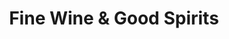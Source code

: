 ---
title: "Fine Wine & Good Spirits"
url: /pittsburgh/fine-wine-und-good-spirits-brownsville-road/
shop: Spirituosen
---